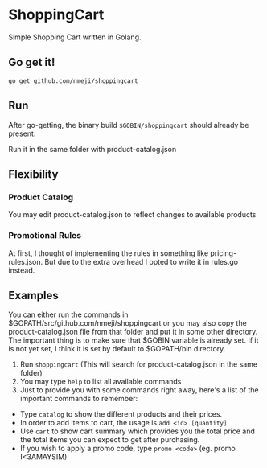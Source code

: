 # ShoppingCart

Simple Shopping Cart written in Golang.

## Go get it!

`go get github.com/nmeji/shoppingcart`

## Run

After go-getting, the binary build `$GOBIN/shoppingcart` should already be present.

Run it in the same folder with product-catalog.json

## Flexibility

### Product Catalog

You may edit product-catalog.json to reflect changes to available products

### Promotional Rules

At first, I thought of implementing the rules in something like pricing-rules.json. But due to the extra overhead I opted to write it in rules.go instead.

## Examples

You can either run the commands in $GOPATH/src/github.com/nmeji/shoppingcart or you may also copy the product-catalog.json file from that folder and put it in some other directory. The important thing is to make sure that $GOBIN variable is already set. If it is not yet set, I think it is set by default to $GOPATH/bin directory.

1. Run `shoppingcart` (This will search for product-catalog.json in the same folder)
2. You may type `help` to list all available commands
3. Just to provide you with some commands right away, here's a list of the important commands to remember:
* Type `catalog` to show the different products and their prices.
* In order to add items to cart, the usage is `add <id> [quantity]`
* Use `cart` to show cart summary which provides you the total price and the total items you can expect to get after purchasing.
* If you wish to apply a promo code, type `promo <code>` (eg. promo I<3AMAYSIM)
